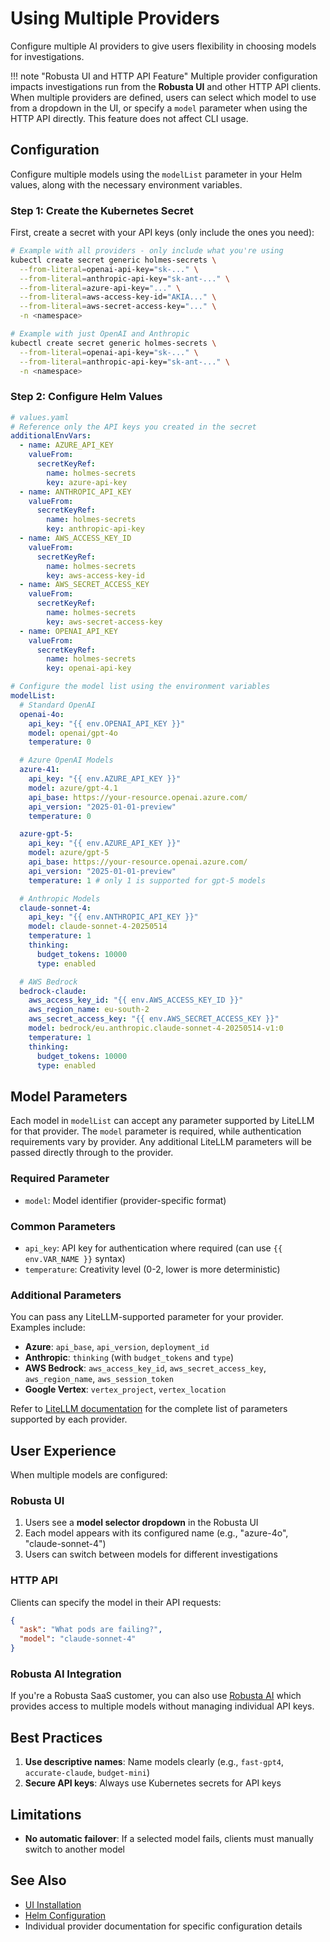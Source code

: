 # Using Multiple Providers

Configure multiple AI providers to give users flexibility in choosing models for investigations.

!!! note "Robusta UI and HTTP API Feature"
    Multiple provider configuration impacts investigations run from the **Robusta UI** and other HTTP API clients. When multiple providers are defined, users can select which model to use from a dropdown in the UI, or specify a `model` parameter when using the HTTP API directly. This feature does not affect CLI usage.

## Configuration

Configure multiple models using the `modelList` parameter in your Helm values, along with the necessary environment variables.

### Step 1: Create the Kubernetes Secret

First, create a secret with your API keys (only include the ones you need):

```bash
# Example with all providers - only include what you're using
kubectl create secret generic holmes-secrets \
  --from-literal=openai-api-key="sk-..." \
  --from-literal=anthropic-api-key="sk-ant-..." \
  --from-literal=azure-api-key="..." \
  --from-literal=aws-access-key-id="AKIA..." \
  --from-literal=aws-secret-access-key="..." \
  -n <namespace>

# Example with just OpenAI and Anthropic
kubectl create secret generic holmes-secrets \
  --from-literal=openai-api-key="sk-..." \
  --from-literal=anthropic-api-key="sk-ant-..." \
  -n <namespace>
```

### Step 2: Configure Helm Values

```yaml
# values.yaml
# Reference only the API keys you created in the secret
additionalEnvVars:
  - name: AZURE_API_KEY
    valueFrom:
      secretKeyRef:
        name: holmes-secrets
        key: azure-api-key
  - name: ANTHROPIC_API_KEY
    valueFrom:
      secretKeyRef:
        name: holmes-secrets
        key: anthropic-api-key
  - name: AWS_ACCESS_KEY_ID
    valueFrom:
      secretKeyRef:
        name: holmes-secrets
        key: aws-access-key-id
  - name: AWS_SECRET_ACCESS_KEY
    valueFrom:
      secretKeyRef:
        name: holmes-secrets
        key: aws-secret-access-key
  - name: OPENAI_API_KEY
    valueFrom:
      secretKeyRef:
        name: holmes-secrets
        key: openai-api-key

# Configure the model list using the environment variables
modelList:
  # Standard OpenAI
  openai-4o:
    api_key: "{{ env.OPENAI_API_KEY }}"
    model: openai/gpt-4o
    temperature: 0

  # Azure OpenAI Models
  azure-41:
    api_key: "{{ env.AZURE_API_KEY }}"
    model: azure/gpt-4.1
    api_base: https://your-resource.openai.azure.com/
    api_version: "2025-01-01-preview"
    temperature: 0

  azure-gpt-5:
    api_key: "{{ env.AZURE_API_KEY }}"
    model: azure/gpt-5
    api_base: https://your-resource.openai.azure.com/
    api_version: "2025-01-01-preview"
    temperature: 1 # only 1 is supported for gpt-5 models

  # Anthropic Models
  claude-sonnet-4:
    api_key: "{{ env.ANTHROPIC_API_KEY }}"
    model: claude-sonnet-4-20250514
    temperature: 1
    thinking:
      budget_tokens: 10000
      type: enabled

  # AWS Bedrock
  bedrock-claude:
    aws_access_key_id: "{{ env.AWS_ACCESS_KEY_ID }}"
    aws_region_name: eu-south-2
    aws_secret_access_key: "{{ env.AWS_SECRET_ACCESS_KEY }}"
    model: bedrock/eu.anthropic.claude-sonnet-4-20250514-v1:0
    temperature: 1
    thinking:
      budget_tokens: 10000
      type: enabled
```


## Model Parameters

Each model in `modelList` can accept any parameter supported by LiteLLM for that provider. The `model` parameter is required, while authentication requirements vary by provider. Any additional LiteLLM parameters will be passed directly through to the provider.

### Required Parameter
- `model`: Model identifier (provider-specific format)

### Common Parameters
- `api_key`: API key for authentication where required (can use `{{ env.VAR_NAME }}` syntax)
- `temperature`: Creativity level (0-2, lower is more deterministic)

### Additional Parameters

You can pass any LiteLLM-supported parameter for your provider. Examples include:

- **Azure**: `api_base`, `api_version`, `deployment_id`
- **Anthropic**: `thinking` (with `budget_tokens` and `type`)
- **AWS Bedrock**: `aws_access_key_id`, `aws_secret_access_key`, `aws_region_name`, `aws_session_token`
- **Google Vertex**: `vertex_project`, `vertex_location`

Refer to [LiteLLM documentation](https://docs.litellm.ai/docs/providers) for the complete list of parameters supported by each provider.

## User Experience

When multiple models are configured:

### Robusta UI
1. Users see a **model selector dropdown** in the Robusta UI
2. Each model appears with its configured name (e.g., "azure-4o", "claude-sonnet-4")
3. Users can switch between models for different investigations

### HTTP API
Clients can specify the model in their API requests:
```json
{
  "ask": "What pods are failing?",
  "model": "claude-sonnet-4"
}
```

### Robusta AI Integration
If you're a Robusta SaaS customer, you can also use [Robusta AI](robusta-ai.md) which provides access to multiple models without managing individual API keys.

## Best Practices

1. **Use descriptive names**: Name models clearly (e.g., `fast-gpt4`, `accurate-claude`, `budget-mini`)
2. **Secure API keys**: Always use Kubernetes secrets for API keys

## Limitations

- **No automatic failover**: If a selected model fails, clients must manually switch to another model

## See Also

- [UI Installation](../installation/ui-installation.md)
- [Helm Configuration](../reference/helm-configuration.md)
- Individual provider documentation for specific configuration details

